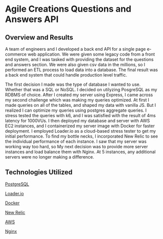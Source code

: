 # Agile Creations Questions and Answers API

## Overview and Results

A team of engineers and I developed a back end API for a single page e-commerce web application. We were given some legacy code from a front end system, and I was tasked with providing the dataset for the questions and answers section.  We were also given csv data in the millions, so I performed an ETL process to load data into a database. The final result was a back end system that could handle production level traffic.

The first decision I made was the type of database I wanted to use. Whether that was a SQL or NoSQL. I decided on utilyzing PosgreSQL as my RDBMS of choice. After I created my server using Express, I came across my second challenge which was making my queries optimized. At first I made queries on all of the tables, and shaped my data with vanilla JS. But I realized I can optimize my queries using postgres aggregate queries. I stress tested the queries with k6, and I was satisfied with the result of 4ms latency for 1000VUs. I then deployed my database and server with AWS EC2 instances, and I containerized my server image with Docker for faster deployment. I employed Loader.io as a cloud-based stress tester to get my initial performance. To find my bottle necks, I incorporated New Relic to see the individual performance of each instance. I saw that my server was working way too hard, so My next decision was to provide more server instances and load balance them with Nginx. At 5 instances, any additional servers were no longer making a difference.

## Technologies Utilized

<a href="https://www.postgresql.org/">PostgreSQL</a>

<a href="https://loader.io//">Loader.io</a>

<a href="https://www.docker.com/">Docker</a>

<a href="https://newrelic.com/">New Relic</a>

<a href="https://aws.amazon.com/">AWS</a>

<a href="https://www.nginx.com/">Nginx</a>
